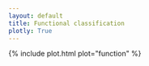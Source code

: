 ```yaml
---
layout: default
title: Functional classification
plotly: True
---
```

{% include plot.html plot="function" %}
